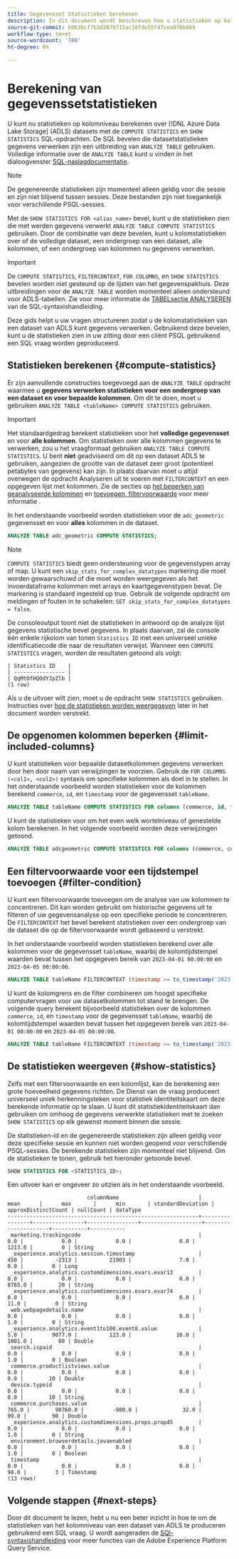 ```yaml
---
title: Gegevensset Statistieken berekenen
description: In dit document wordt beschreven hoe u statistieken op kolomniveau kunt berekenen over ADLS-gegevenssets (Azure Data Lake Storage) met SQL-opdrachten.
source-git-commit: b063bcf7b3d2079715ac18fde55f47cea078b609
workflow-type: tm+mt
source-wordcount: '788'
ht-degree: 0%

---
```


# Berekening van gegevenssetstatistieken

U kunt nu statistieken op kolomniveau berekenen over [!DNL Azure Data Lake Storage] (ADLS) datasets met de `COMPUTE STATISTICS` en `SHOW STATISTICS` SQL-opdrachten. De SQL bevelen die datasetstatistieken gegevens verwerken zijn een uitbreiding van `ANALYZE TABLE` gebruiken. Volledige informatie over de `ANALYZE TABLE` kunt u vinden in het dialoogvenster [SQL-naslagdocumentatie](../sql/syntax.md#analyze-table).

>[!NOTE]
>
>De gegenereerde statistieken zijn momenteel alleen geldig voor die sessie en zijn niet blijvend tussen sessies. Deze bestanden zijn niet toegankelijk voor verschillende PSQL-sessies.

Met de `SHOW STATISTICS FOR <alias_name>` bevel, kunt u de statistieken zien die met werden gegevens verwerkt `ANALYZE TABLE COMPUTE STATISTICS` gebruiken. Door de combinatie van deze bevelen, kunt u kolomstatistieken over of de volledige dataset, een ondergroep van een dataset, alle kolommen, of een ondergroep van kolommen nu gegevens verwerken.

>[!IMPORTANT]
>
>De `COMPUTE STATISTICS`, `FILTERCONTEXT`, `FOR COLUMNS`, en `SHOW STATISTICS` bevelen worden niet gesteund op de lijsten van het gegevenspakhuis. Deze uitbreidingen voor de `ANALYZE TABLE` worden momenteel alleen ondersteund voor ADLS-tabellen. Zie voor meer informatie de [TABELsectie ANALYSEREN](../sql/syntax.md#analyze-table) van de SQL-syntaxishandleiding.

Deze gids helpt u uw vragen structureren zodat u de kolomstatistieken van een dataset van ADLS kunt gegevens verwerken. Gebruikend deze bevelen, kunt u de statistieken zien in uw zitting door een cliënt PSQL gebruikend een SQL vraag worden geproduceerd.

## Statistieken berekenen {#compute-statistics}

Er zijn aanvullende constructies toegevoegd aan de `ANALYZE TABLE` opdracht waarmee u **gegevens verwerken statistieken voor een ondergroep van een dataset en voor bepaalde kolommen**. Om dit te doen, moet u gebruiken `ANALYZE TABLE <tableName> COMPUTE STATISTICS` gebruiken.

>[!IMPORTANT]
>
>Het standaardgedrag berekent statistieken voor het **volledige gegevensset** en voor **alle kolommen**. Om statistieken over alle kolommen gegevens te verwerken, zou u het vraagformaat gebruiken `ANALYZE TABLE COMPUTE STATISTICS`. U bent **niet** geadviseerd om dit op een dataset ADLS te gebruiken, aangezien de grootte van de dataset zeer groot (potentieel petabytes van gegevens) kan zijn. In plaats daarvan moet u altijd overwegen de opdracht Analyseren uit te voeren met `FILTERCONTEXT` en een opgegeven lijst met kolommen. Zie de secties op [het beperken van geanalyseerde kolommen](#limit-included-columns) en [toevoegen, filtervoorwaarde](#filter-condition) voor meer informatie .

In het onderstaande voorbeeld worden statistieken voor de `adc_geometric` gegevensset en voor **alles** kolommen in de dataset.

```sql
ANALYZE TABLE adc_geometric COMPUTE STATISTICS;
```

>[!NOTE]
>
>`COMPUTE STATISTICS` biedt geen ondersteuning voor de gegevenstypen array of map. U kunt een `skip_stats_for_complex_datatypes` markering die moet worden gewaarschuwd of die moet worden weergegeven als het invoerdataframe kolommen met arrays en kaartgegevenstypen bevat. De markering is standaard ingesteld op true. Gebruik de volgende opdracht om meldingen of fouten in te schakelen: `SET skip_stats_for_complex_datatypes = false`.

<!-- Commented out until the <alias_name> feature is released.
This second example, is a more real-world example as it uses an alias name. See the [alias name section](#alias-name) for more details on this feature.

```sql
ANALYZE TABLE adc_geometric COMPUTE STATISTICS as <alias_name>;
``` -->

De consoleoutput toont niet de statistieken in antwoord op de analyze lijst gegevens statistische bevel gegevens. In plaats daarvan, zal de console één enkele rijkolom van tonen `Statistics ID` met een universeel unieke identificatiecode die naar de resultaten verwijst. Wanneer een `COMPUTE STATISTICS` vragen, worden de resultaten getoond als volgt:

```console
| Statistics ID    | 
| ---------------- |
| QqMtDfHQOdYJpZlb |
(1 row)
```

Als u de uitvoer wilt zien, moet u de opdracht `SHOW STATISTICS` gebruiken. Instructies over [hoe de statistieken worden weergegeven](#show-statistics) later in het document worden verstrekt.

## De opgenomen kolommen beperken {#limit-included-columns}

U kunt statistieken voor bepaalde datasetkolommen gegevens verwerken door hen door naam van verwijzingen te voorzien. Gebruik de `FOR COLUMNS (<col1>, <col2>)` syntaxis om specifieke kolommen als doel in te stellen. In het onderstaande voorbeeld worden statistieken voor de kolommen berekend  `commerce`, `id`, en `timestamp` voor de gegevensset `tableName`.

```sql
ANALYZE TABLE tableName COMPUTE STATISTICS FOR columns (commerce, id, timestamp);
```

U kunt de statistieken voor om het even welk wortelniveau of genestelde kolom berekenen. In het volgende voorbeeld worden deze verwijzingen getoond.

```sql
ANALYZE TABLE adcgeometric COMPUTE STATISTICS FOR columns (commerce, commerce.purchases.value, commerce.productListAdds.value);
```

## Een filtervoorwaarde voor een tijdstempel toevoegen {#filter-condition}

U kunt een filtervoorwaarde toevoegen om de analyse van uw kolommen te concentreren. Dit kan worden gebruikt om historische gegevens uit te filteren of uw gegevensanalyse op een specifieke periode te concentreren. De `FILTERCONTEXT` het bevel berekent statistieken over een ondergroep van de dataset die op de filtervoorwaarde wordt gebaseerd u verstrekt.

In het onderstaande voorbeeld worden statistieken berekend over alle kolommen voor de gegevensset `tableName`, waarbij de kolomtijdstempel waarden bevat tussen het opgegeven bereik van `2023-04-01 00:00:00` en `2023-04-05 00:00:00`.

```sql
ANALYZE TABLE tableName FILTERCONTEXT (timestamp >= to_timestamp('2023-04-01 00:00:00') and timestamp <= to_timestamp('2023-04-05 00:00:00')) COMPUTE STATISTICS FOR ALL COLUMNS;
```

U kunt de kolomgrens en de filter combineren om hoogst specifieke computervragen voor uw datasetkolommen tot stand te brengen. De volgende query berekent bijvoorbeeld statistieken over de kolommen `commerce`, `id`, en `timestamp` voor de gegevensset `tableName`, waarbij de kolomtijdstempel waarden bevat tussen het opgegeven bereik van `2023-04-01 00:00:00` en `2023-04-05 00:00:00`.

```sql
ANALYZE TABLE tableName FILTERCONTEXT (timestamp >= to_timestamp('2023-04-01 00:00:00') and timestamp <= to_timestamp('2023-04-05 00:00:00')) COMPUTE STATISTICS FOR (columns commerce, id, timestamp);
```

<!-- ## Create an alias name {#alias-name}

Since the filter condition and the column list can target a large amount of data, it is unrealistic to remember the exact values. Instead, you can provide an `<alias_name>` to store this calculated information. If you do not provide an alias name for these calculations, Query Service generates a universally unique identifier for the alias ID. You can then use this alias ID to look up the computed statistics with the `SHOW STATISTICS` command. 

>[!NOTE]
>
>Although alias names are optional, you are recommended to use them as best practice.

The example below stores the output computed statistics in the `alias_name` for later reference.

```sql
ANALYZE TABLE adc_geometric COMPUTE STATISTICS FOR ALL COLUMNS as alias_name;
```

The output for the above example is `SUCCESSFULLY COMPLETED, alias_name`. The console output does not display the statistics in the response of the analyze table compute statistics command. To see the output, you must use the `SHOW STATISTICS` command discussed below. -->

## De statistieken weergeven {#show-statistics}

<!-- Commented out until the <alias_name> feature is released.
The alias name used in the query is available as soon as the `ANALYZE TABLE` command has been run.  -->

Zelfs met een filtervoorwaarde en een kolomlijst, kan de berekening een grote hoeveelheid gegevens richten. De Dienst van de vraag produceert universeel uniek herkenningsteken voor statistiek identiteitskaart om deze berekende informatie op te slaan. U kunt dit statistiekidentiteitskaart dan gebruiken om omhoog de gegevens verwerkte statistieken met te zoeken `SHOW STATISTICS` op elk gewenst moment binnen die sessie.

De statistieken-id en de gegenereerde statistieken zijn alleen geldig voor deze specifieke sessie en kunnen niet worden geopend voor verschillende PSQL-sessies. De berekende statistieken zijn momenteel niet blijvend. Om de statistieken te tonen, gebruik het hieronder getoonde bevel.

```sql
SHOW STATISTICS FOR <STATISTICS_ID>;
```

Een uitvoer kan er ongeveer zo uitzien als in het onderstaande voorbeeld.

```console
                         columnName                         |      mean      |      max       |      min       | standardDeviation | approxDistinctCount | nullCount | dataType  
------------------------------------------------------------+----------------+----------------+----------------+-------------------+---------------------+-----------+-----------
 marketing.trackingcode                                     |            0.0 |            0.0 |            0.0 |               0.0 |              1213.0 |         0 | String
 _experience.analytics.session.timestamp                    |            450 |          -2313 |          21903 |               7.0 |                 0.0 |         0 | Long
 _experience.analytics.customdimensions.evars.evar13        |            0.0 |            0.0 |            0.0 |               0.0 |              8765.0 |        20 | String
 _experience.analytics.customdimensions.evars.evar74        |            0.0 |            0.0 |            0.0 |               0.0 |                11.0 |         0 | String
 web.webpagedetails.name                                    |            0.0 |            0.0 |            0.0 |               0.0 |                 1.0 |         0 | String
 _experience.analytics.event1to100.event8.value             |            5.0 |         9077.0 |          123.0 |              10.0 |              1001.0 |        80 | Double
 search.ispaid                                              |            0.0 |            0.0 |            0.0 |               0.0 |                 1.0 |         0 | Boolean
 commerce.productlistviews.value                            |            0.0 |            0.0 |            0.0 |               0.0 |                 0.0 |        10 | Double
 device.typeid                                              |            0.0 |            0.0 |            0.0 |               0.0 |                 0.0 |        10 | String
 commerce.purchases.value                                   |          765.0 |        98760.0 |         -980.0 |              32.0 |                99.0 |        90 | Double
 _experience.analytics.customdimensions.props.prop45        |            0.0 |            0.0 |            0.0 |               0.0 |                 1.0 |         0 | String
 environment.browserdetails.javaenabled                     |            0.0 |            0.0 |            0.0 |               0.0 |                 1.0 |         0 | Boolean
 timestamp                                                  |            0.0 |            0.0 |            0.0 |               0.0 |                98.0 |         3 | Timestamp
(13 rows)
```

## Volgende stappen {#next-steps}

Door dit document te lezen, hebt u nu een beter inzicht in hoe te om de statistieken van het kolomniveau van een dataset van ADLS te produceren gebruikend een SQL vraag. U wordt aangeraden de [SQl-syntaxishandleiding](../sql/syntax.md) voor meer functies van de Adobe Experience Platform Query Service.
